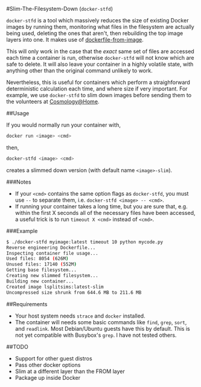#Slim-The-Filesystem-Down (`docker-stfd`)

`docker-stfd` is a tool which massively reduces the size of existing Docker images by running them, monitoring what files in the filesystem are actually being used, deleting the ones that aren't, then rebuilding the top image layers into one. It makes use of [dockerfile-from-image](https://github.com/CenturyLinkLabs/dockerfile-from-image).

This will only work in the case that the *exact* same set of files are accessed each time a container is run, otherwise `docker-stfd` will not know which are safe to delete. It will also leave your container in a highly volatile state, with anything other than the original command unlikely to work.

Nevertheless, this is useful for containers which perform a straighforward deterministic calculation each time, and where size if very important. For example, we use `docker-stfd` to slim down images before sending them to the volunteers at [Cosmology@Home](https://github.com/marius311/cosmohome).

##Usage

If you would normally run your container with,
```bash
docker run <image> <cmd>
```
then,
```bash
docker-stfd <image> <cmd>
```
creates a slimmed down version (with default name `<image>-slim`).

###Notes
* If your `<cmd>` contains the same option flags as `docker-stfd`, you must use `--` to separate them, i.e. `docker-stfd <image> -- <cmd>`. 
* If running your container takes a long time, but you are sure that, e.g. within the first X seconds all of the necessary files have been accessed, a useful trick is to run `timeout X <cmd>` instead of `<cmd>`.


###Example

```bash
$ ./docker-stfd myimage:latest timeout 10 python mycode.py
Reverse engineering Dockerfile...
Inspecting container file usage...
Used files: 8054 (626M)
Unused files: 17140 (552M)
Getting base filesystem...
Creating new slimmed filesystem...
Building new container...
Created image lsplitsims:latest-slim
Uncompressed size shrunk from 644.6 MB to 211.6 MB
```

##Requirements

* Your host system needs `strace` and `docker` installed. 
* The container will needs some basic commands like `find`, `grep`, `sort`, and `readlink`. Most Debian/Ubuntu guests have this by default. This is not yet compatible with Busybox's `grep`. I have not tested others. 

##TODO
* Support for other guest distros
* Pass other docker options
* Slim at a different layer than the FROM layer
* Package up inside Docker
